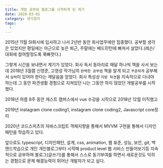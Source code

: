 ```yaml
---
title: 개발 공부와 블로그를 시작하게 된 계기
date: 2020-03-01
category: 생각정리
tags:
  -
---
```


2015년 11월 SI회사에 입사하고 나서 2년반 동안 회사업무에만 집중했다.
공부할 생각은 있었지만 평일에는 야근으로 늦은 퇴근, 주말에는 배드민턴에 빠져서 살았다.(레슨/대회에 참여할정도록 푹빠졋다.)

그렇게 시간을 보내면서 계기가 있었다. 회사 독서 동아리로 매달 하나씩 책을 사서 보는데 2018년 3월쯤 신영준, 고영성 작가님의 `완벽한 공부법` 책을 알게 되고 `꾸준하게` 공부해서 `실력`이 있어야 한다는 깨달음을 얻었다. 회사 특성상 `지방 파견`을 지속적으로 다녀야 하는데 그 동안 파견생활 경험으로 지쳐있던 나는 그동안 하지 않았던 개발공부를 시작했다.

2018년 여름 8주 동안 캐스트 캠퍼스에서 vue 수강을 시작으로
2018년 12월 이직했고

2019년 instagram clone coding1, instagram clone coding2, Javascript core정리

2020년 코드스피츠의 자바스크립트 객체지향을 통해서 MVVM 구현을 통해서 디자인패턴을 학습하고 있다.

앞으로도 typescript, 디자인패턴, 설계, css, animation, 웹 표준, 성능, 보안, git, 백앤드학습으로 개인 개인블로그부터 시작해 product level 웹 서비스 만들어보기등 지속적으로 공부하며 블로그(글쓰기)를 통해서 스스로 동기부여를 하면서 새로운것도 익히는 경험으로 문제 해결능력이 뛰어난 개발자가 되고 싶다.
